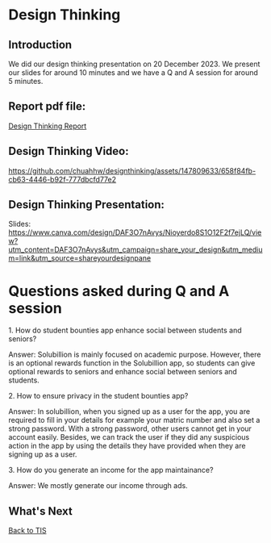 # Design Thinking 
<h2>Introduction</h2>
<p>We did our design thinking presentation on 20 December 2023. We present our slides for around 10 minutes and we have a Q and A session for around 5 minutes.</p>

<h2>Report pdf file: </h2>
<p>
  <a href="https://github.com/chuahhw/TIS/files/14034809/Section.5.Group.4.5.pdf">Design Thinking Report</a></p>
</p>

<h2>Design Thinking Video: </h2>

https://github.com/chuahhw/designthinking/assets/147809633/658f84fb-cb63-4446-b92f-777dbcfd77e2

<h2>Design Thinking Presentation: </h2>
<p>Slides:
<a href= https://www.canva.com/design/DAF3O7nAvys/Nioyerdo8S1O12F2f7ejLQ/view?utm_content=DAF3O7nAvys&utm_campaign=share_your_design&utm_medium=link&utm_source=shareyourdesignpanel">https://www.canva.com/design/DAF3O7nAvys/Nioyerdo8S1O12F2f7ejLQ/view?utm_content=DAF3O7nAvys&utm_campaign=share_your_design&utm_medium=link&utm_source=shareyourdesignpane</a></p>

<h1>Questions asked during Q and A session</h1>
<p>1. How do student bounties app enhance social between students and seniors?</p>
<p>Answer: Solubillion is mainly focused on academic purpose. However, there is an optional rewards function in the Solubillion app, so students can give optional rewards to seniors and enhance social between seniors and students.</p>
<p>2. How to ensure privacy in the student bounties app?</p>
<p>Answer: In solubillion, when you signed up as a user for the app, you are required to fill in your details for example your matric number and also set a strong password. With a strong password, other users cannot get in your account easily. Besides, we can track the user if they did any suspicious action in the app by using the details they have provided when they are signing up as a user. </p>
<p>3. How do you generate an income for the app maintainance?</p>
<p>Answer: We mostly generate our income through ads. </p>


<h2>What's Next</h2>

<a href="https://github.com/chuahhw/tis">Back to TIS</a>














